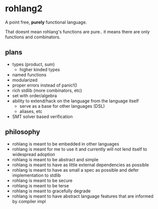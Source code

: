 # rohlang2

A point free, **purely** functional language.

That doesnt mean rohlang's functions are pure.. it means there are only functions and combinators.  


## plans
- types (product, sum)
  - higher kinded types
- named functions
- modularized
- proper errors instead of panic!()
- rich stdlib (more combinators, etc)
- set with order/algebra
- ability to extend/hack on the language from the language itself
  - serve as a base for other languages (DSL)
  - aliases, etc
- SMT solver based verification

## philosophy
- rohlang is meant to be embedded in other languages
- rohlang is meant for me to use it and currently will not lend itself to widespread adoption
- rohlang is meant to be abstract and simple
- rohlang is meant to have as little external dependencies as possible
- rohlang is meant to have as small a spec as possible and defer implementation to stdlib
- rohlang is meant to be secure
- rohlang is meant to be terse 
- rohlang is meant to gracefully degrade
- rohlang is meant to have abstract language features that are informed by compiler impl

